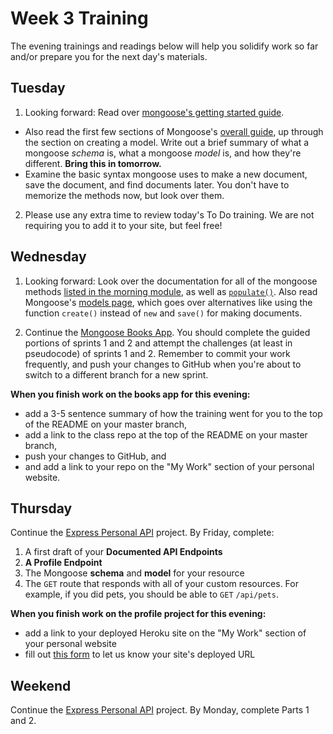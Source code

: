 # Week 3 Training

The evening trainings and readings below will help you solidify work so far and/or prepare you for the next day's materials.

## Tuesday

1. Looking forward: Read over [mongoose's getting started guide](http://mongoosejs.com/docs/).
  * Also read the first few sections of Mongoose's [overall guide](http://mongoosejs.com/docs/guide.html), up through the section on creating a model. Write out a brief summary of what a mongoose _schema_ is, what a mongoose _model_ is, and how they're different. **Bring this in tomorrow.**  
  * Examine the basic syntax mongoose uses to make a new document, save the document, and find documents later.  You don't have to memorize the methods now, but look over them.

2. Please use any extra time to review today's To Do training. We are not requiring you to add it to your site, but feel free!

## Wednesday


1. Looking forward: Look over the documentation for all of the mongoose methods [listed in the morning module](https://github.com/sf-wdi-31/mongoose#crud-operations-with-mongoose), as well as [`populate()`](http://mongoosejs.com/docs/populate.html). Also read Mongoose's [models page](http://mongoosejs.com/docs/models.html#constructing-documents), which goes over alternatives like using the function `create()` instead of `new` and `save()` for making documents.

2. Continue the [Mongoose Books App](https://github.com/sf-wdi-31/mongoose-books-app).  You should complete the guided portions of sprints 1 and 2 and attempt the challenges (at least in pseudocode) of sprints 1 and 2. Remember to commit your work frequently, and push your changes to GitHub when you're about to switch to a different branch for a new sprint. 

**When you finish work on the books app for this evening:**

* add a 3-5 sentence summary of how the training went for you to the top of the README on your master branch,
* add a link to the class repo at the top of the README on your master branch,
* push your changes to GitHub, and
* and add a link to your repo on the "My Work" section of your personal website.
 
## Thursday

Continue the [Express Personal API](https://github.com/sf-wdi-31/express-personal-api) project. By Friday, complete:

1. A first draft of your **Documented API Endpoints**
2. **A Profile Endpoint**
3. The Mongoose **schema** and **model** for your resource
4. The `GET` route that responds with all of your custom resources. For example, if you did pets, you should be able to `GET` `/api/pets`.

**When you finish work on the profile project for this evening:**

* add a link to your deployed Heroku site on the "My Work" section of your personal website
* fill out [this form](https://docs.google.com/a/generalassemb.ly/forms/d/e/1FAIpQLScQgR89hvW-Q-APwntPoaXHkfNr7XMKJXI6GeUsPteVhMOW_Q/viewform) to let us know your site's deployed URL


## Weekend

Continue the [Express Personal API](https://github.com/sf-wdi-31/express-personal-api) project. By Monday, complete Parts 1 and 2. 
